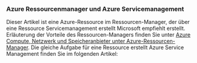 ### <a name="azure-resource-manager-and-azure-service-management"></a>Azure Ressourcenmanager und Azure Servicemanagement
 
Dieser Artikel ist eine Azure-Ressource im Ressourcen-Manager, der über eine Ressource Servicemanagement erstellt Microsoft empfiehlt erstellt. Erläuterung der Vorteile des Ressourcen-Managers finden Sie unter [Azure Compute, Netzwerk und Speicheranbieter unter Azure-Ressourcen-Manager](../articles/virtual-machines/virtual-machines-windows-compare-deployment-models.md). Die gleiche Aufgabe für eine Ressource erstellt Azure Service Management finden Sie im folgenden Artikel:
